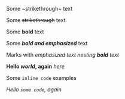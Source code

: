Some ~strikethrough~ text

Some ~~strikethrough~~ text

Some **bold** text

Some **_bold and emphasized_** text

Marks with _emphasized text nesting **bold** text_

**Hello _world_, again** _here_

Some `inline code` examples

_Hello `some code`, again_
